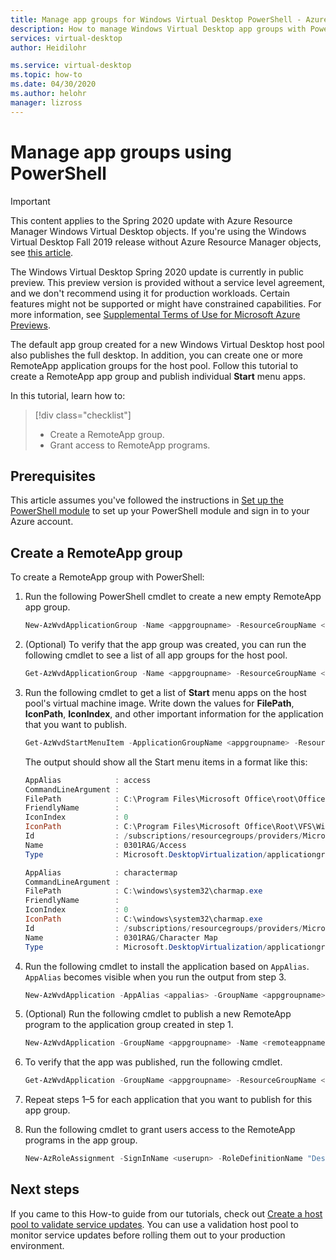 ```yaml
---
title: Manage app groups for Windows Virtual Desktop PowerShell - Azure
description: How to manage Windows Virtual Desktop app groups with PowerShell.
services: virtual-desktop
author: Heidilohr

ms.service: virtual-desktop
ms.topic: how-to
ms.date: 04/30/2020
ms.author: helohr
manager: lizross
---
```

# Manage app groups using PowerShell

>[!IMPORTANT]
>This content applies to the Spring 2020 update with Azure Resource Manager Windows Virtual Desktop objects. If you're using the Windows Virtual Desktop Fall 2019 release without Azure Resource Manager objects, see [this article](./virtual-desktop-fall-2019/manage-app-groups-2019.md).
>
> The Windows Virtual Desktop Spring 2020 update is currently in public preview. This preview version is provided without a service level agreement, and we don't recommend using it for production workloads. Certain features might not be supported or might have constrained capabilities.
> For more information, see [Supplemental Terms of Use for Microsoft Azure Previews](https://azure.microsoft.com/support/legal/preview-supplemental-terms/).

The default app group created for a new Windows Virtual Desktop host pool also publishes the full desktop. In addition, you can create one or more RemoteApp application groups for the host pool. Follow this tutorial to create a RemoteApp app group and publish individual **Start** menu apps.

In this tutorial, learn how to:

> [!div class="checklist"]
> * Create a RemoteApp group.
> * Grant access to RemoteApp programs.

## Prerequisites

This article assumes you've followed the instructions in [Set up the PowerShell module](powershell-module.md) to set up your PowerShell module and sign in to your Azure account.

## Create a RemoteApp group

To create a RemoteApp group with PowerShell:

1. Run the following PowerShell cmdlet to create a new empty RemoteApp app group.

   ```powershell
   New-AzWvdApplicationGroup -Name <appgroupname> -ResourceGroupName <resourcegroupname> -ApplicationGroupType "RemoteApp" -HostPoolArmPath '/subscriptions/SubscriptionId/resourcegroups/ResourceGroupName/providers/Microsoft.DesktopVirtualization/hostPools/HostPoolName'-Location <azureregion>
   ```

2. (Optional) To verify that the app group was created, you can run the following cmdlet to see a list of all app groups for the host pool.

   ```powershell
   Get-AzWvdApplicationGroup -Name <appgroupname> -ResourceGroupName <resourcegroupname>
   ```

3. Run the following cmdlet to get a list of **Start** menu apps on the host pool's virtual machine image. Write down the values for **FilePath**, **IconPath**, **IconIndex**, and other important information for the application that you want to publish.

   ```powershell
   Get-AzWvdStartMenuItem -ApplicationGroupName <appgroupname> -ResourceGroupName <resourcegroupname> | Format-List | more
   ```

   The output should show all the Start menu items in a format like this:

   ```powershell
   AppAlias            : access
   CommandLineArgument :
   FilePath            : C:\Program Files\Microsoft Office\root\Office16\MSACCESS.EXE
   FriendlyName        :
   IconIndex           : 0
   IconPath            : C:\Program Files\Microsoft Office\Root\VFS\Windows\Installer\{90160000-000F-0000-1000-0000000FF1CE}\accicons.exe
   Id                  : /subscriptions/resourcegroups/providers/Microsoft.DesktopVirtualization/applicationgroups/startmenuitems/Access
   Name                : 0301RAG/Access
   Type                : Microsoft.DesktopVirtualization/applicationgroups/startmenuitems

   AppAlias            : charactermap
   CommandLineArgument :
   FilePath            : C:\windows\system32\charmap.exe
   FriendlyName        :
   IconIndex           : 0
   IconPath            : C:\windows\system32\charmap.exe
   Id                  : /subscriptions/resourcegroups/providers/Microsoft.DesktopVirtualization/applicationgroups/startmenuitems/Character Map
   Name                : 0301RAG/Character Map
   Type                : Microsoft.DesktopVirtualization/applicationgroups/startmenuitems
   ```

4. Run the following cmdlet to install the application based on `AppAlias`. `AppAlias` becomes visible when you run the output from step 3.

   ```powershell
   New-AzWvdApplication -AppAlias <appalias> -GroupName <appgroupname> -Name <remoteappname> -ResourceGroupName <resourcegroupname> -CommandLineSetting <DoNotAllow|Allow|Require>
   ```

5. (Optional) Run the following cmdlet to publish a new RemoteApp program to the application group created in step 1.

   ```powershell
   New-AzWvdApplication -GroupName <appgroupname> -Name <remoteappname> -ResourceGroupName <resourcegroupname> -Filepath <filepath> -IconPath <iconpath> -IconIndex <iconindex> -CommandLineSetting <DoNotAllow|Allow|Require>
   ```

6. To verify that the app was published, run the following cmdlet.

   ```powershell
   Get-AzWvdApplication -GroupName <appgroupname> -ResourceGroupName <resourcegroupname>
   ```

7. Repeat steps 1–5 for each application that you want to publish for this app group.
8. Run the following cmdlet to grant users access to the RemoteApp programs in the app group.

   ```powershell
   New-AzRoleAssignment -SignInName <userupn> -RoleDefinitionName "Desktop Virtualization User" -ResourceName <appgroupname> -ResourceGroupName <resourcegroupname> -ResourceType 'Microsoft.DesktopVirtualization/applicationGroups'
   ```

## Next steps

If you came to this How-to guide from our tutorials, check out [Create a host pool to validate service updates](create-validation-host-pool.md). You can use a validation host pool to monitor service updates before rolling them out to your production environment.